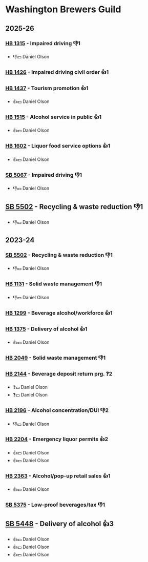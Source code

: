 # Washington Brewers Guild
## 2025-26

### [HB 1315](/bill/2025-26/hb/1315/) - Impaired driving  👎1 
* 👎💵 Daniel Olson

### [HB 1426](/bill/2025-26/hb/1426/) - Impaired driving civil order 👍1  

### [HB 1437](/bill/2025-26/hb/1437/) - Tourism promotion 👍1  
* 👍💵 Daniel Olson

### [HB 1515](/bill/2025-26/hb/1515/) - Alcohol service in public 👍1  
* 👍💵 Daniel Olson

### [HB 1602](/bill/2025-26/hb/1602/) - Liquor food service options 👍1  
* 👍💵 Daniel Olson

### [SB 5067](/bill/2025-26/sb/5067/) - Impaired driving  👎1 
* 👎💵 Daniel Olson

## [SB 5502](/bill/2025-26/sb/5502/) - Recycling & waste reduction  👎1 
* 👎💵 Daniel Olson

## 2023-24

### [SB 5502](/bill/2023-24/sb/5502/) - Recycling & waste reduction  👎1 
* 👎💵 Daniel Olson

### [HB 1131](/bill/2023-24/hb/1131/) - Solid waste management  👎1 
* 👎💵 Daniel Olson

### [HB 1299](/bill/2023-24/hb/1299/) - Beverage alcohol/workforce 👍1  

### [HB 1375](/bill/2023-24/hb/1375/) - Delivery of alcohol 👍1  
* 👍💵 Daniel Olson

### [HB 2049](/bill/2023-24/hb/2049/) - Solid waste management  👎1 

### [HB 2144](/bill/2023-24/hb/2144/) - Beverage deposit return prg.   ❓2
* ❓💵 Daniel Olson
* ❓💵 Daniel Olson

### [HB 2196](/bill/2023-24/hb/2196/) - Alcohol concentration/DUI  👎2 
* 👎💵 Daniel Olson

### [HB 2204](/bill/2023-24/hb/2204/) - Emergency liquor permits 👍2  
* 👍💵 Daniel Olson
* 👍💵 Daniel Olson

### [HB 2363](/bill/2023-24/hb/2363/) - Alcohol/pop-up retail sales 👍1  
* 👍💵 Daniel Olson

### [SB 5375](/bill/2023-24/sb/5375/) - Low-proof beverages/tax  👎1 

## [SB 5448](/bill/2023-24/sb/5448/) - Delivery of alcohol 👍3  
* 👍💵 Daniel Olson
* 👍💵 Daniel Olson
* 👍💵 Daniel Olson
